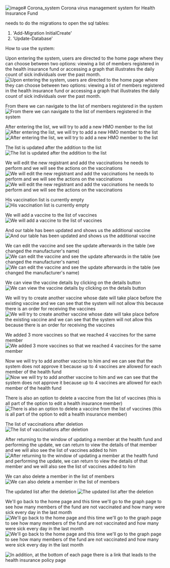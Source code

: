 ![image](https://github.com/Saritik/Corona_system/assets/116844169/e7c1fddd-f309-4728-a048-3872c5532ac9)# Corona_system
Corona virus management system for Health Insurance Fund

needs to do the migrations to open the sql tables:
1. 'Add-Migration InitialCreate'
2. 'Update-Database'

How to use the system:

Upon entering the system, users are directed to the home page where they can choose between two options: 
viewing a list of members registered in the health insurance fund or 
accessing a graph that illustrates the daily count of sick individuals over the past month.
![Upon entering the system, users are directed to the home page where they can choose between two options: 
viewing a list of members registered in the health insurance fund or 
accessing a graph that illustrates the daily count of sick individuals over the past month.](https://github.com/Saritik/Corona_system/assets/116844169/e7c1fddd-f309-4728-a048-3872c5532ac9)

From there we can navigate to the list of members registered in the system
![From there we can navigate to the list of members registered in the system](https://github.com/Saritik/Corona_system/blob/main/%D7%A6%D7%99%D7%9C%D7%95%D7%9D%20%D7%9E%D7%A1%D7%9A%202024-03-28%20145850.png)

After entering the list, we will try to add a new HMO member to the list
![After entering the list, we will try to add a new HMO member to the list](https://github.com/Saritik/Corona_system/blob/main/%D7%A6%D7%99%D7%9C%D7%95%D7%9D%20%D7%9E%D7%A1%D7%9A%202024-03-28%20150245.png)
![After entering the list, we will try to add a new HMO member to the list](https://github.com/Saritik/Corona_system/blob/main/%D7%A6%D7%99%D7%9C%D7%95%D7%9D%20%D7%9E%D7%A1%D7%9A%202024-03-28%20150306.png)

The list is updated after the addition to the list
![The list is updated after the addition to the list](https://github.com/Saritik/Corona_system/blob/main/%D7%A6%D7%99%D7%9C%D7%95%D7%9D%20%D7%9E%D7%A1%D7%9A%202024-03-28%20150334.png)

We will edit the new registrant and add the vaccinations he needs to perform and we will see the actions on the vaccinations
![We will edit the new registrant and add the vaccinations he needs to perform and we will see the actions on the vaccinations](https://github.com/Saritik/Corona_system/blob/main/%D7%A6%D7%99%D7%9C%D7%95%D7%9D%20%D7%9E%D7%A1%D7%9A%202024-03-28%20150442.png)
![We will edit the new registrant and add the vaccinations he needs to perform and we will see the actions on the vaccinations](https://github.com/Saritik/Corona_system/blob/main/%D7%A6%D7%99%D7%9C%D7%95%D7%9D%20%D7%9E%D7%A1%D7%9A%202024-03-28%20150503.png)

His vaccination list is currently empty
![His vaccination list is currently empty](https://github.com/Saritik/Corona_system/blob/main/%D7%A6%D7%99%D7%9C%D7%95%D7%9D%20%D7%9E%D7%A1%D7%9A%202024-03-28%20151121.png)

We will add a vaccine to the list of vaccines
![We will add a vaccine to the list of vaccines ](https://github.com/Saritik/Corona_system/blob/main/%D7%A6%D7%99%D7%9C%D7%95%D7%9D%20%D7%9E%D7%A1%D7%9A%202024-03-28%20151217.png)

And our table has been updated and shows us the additional vaccine
![And our table has been updated and shows us the additional vaccine](https://github.com/Saritik/Corona_system/blob/main/%D7%A6%D7%99%D7%9C%D7%95%D7%9D%20%D7%9E%D7%A1%D7%9A%202024-03-28%20151250.png)

We can edit the vaccine and see the update afterwards in the table (we changed the manufacturer's name)
![We can edit the vaccine and see the update afterwards in the table (we changed the manufacturer's name)](https://github.com/Saritik/Corona_system/blob/main/%D7%A6%D7%99%D7%9C%D7%95%D7%9D%20%D7%9E%D7%A1%D7%9A%202024-03-28%20151552.png)
![We can edit the vaccine and see the update afterwards in the table (we changed the manufacturer's name)](https://github.com/Saritik/Corona_system/blob/main/%D7%A6%D7%99%D7%9C%D7%95%D7%9D%20%D7%9E%D7%A1%D7%9A%202024-03-28%20151724.png)

We can view the vaccine details by clicking on the details button
![We can view the vaccine details by clicking on the details button](https://github.com/Saritik/Corona_system/blob/main/%D7%A6%D7%99%D7%9C%D7%95%D7%9D%20%D7%9E%D7%A1%D7%9A%202024-03-28%20151746.png)

We will try to create another vaccine whose date will take place before the existing vaccine and we can see that the system will not allow this 
because there is an order for receiving the vaccines
![We will try to create another vaccine whose date will take place before the existing vaccine and we can see that the system will not allow this 
because there is an order for receiving the vaccines](https://github.com/Saritik/Corona_system/blob/main/%D7%A6%D7%99%D7%9C%D7%95%D7%9D%20%D7%9E%D7%A1%D7%9A%202024-03-28%20151838.png)

We added 3 more vaccines so that we reached 4 vaccines for the same member
![We added 3 more vaccines so that we reached 4 vaccines for the same member ](https://github.com/Saritik/Corona_system/blob/main/%D7%A6%D7%99%D7%9C%D7%95%D7%9D%20%D7%9E%D7%A1%D7%9A%202024-03-28%20152325.png)

Now we will try to add another vaccine to him and we can see that the system does not approve it because up to 4 vaccines are allowed for each member of the health fund
![Now we will try to add another vaccine to him and we can see that the system does not approve it because up to 4 vaccines are allowed for each member of the health fund](https://github.com/Saritik/Corona_system/blob/main/%D7%A6%D7%99%D7%9C%D7%95%D7%9D%20%D7%9E%D7%A1%D7%9A%202024-03-28%20152403.png)

There is also an option to delete a vaccine from the list of vaccines (this is all part of the option to edit a health insurance member)
![There is also an option to delete a vaccine from the list of vaccines (this is all part of the option to edit a health insurance member)](https://github.com/Saritik/Corona_system/blob/main/%D7%A6%D7%99%D7%9C%D7%95%D7%9D%20%D7%9E%D7%A1%D7%9A%202024-03-28%20152531.png)

The list of vaccinations after deletion
![The list of vaccinations after deletion](https://github.com/Saritik/Corona_system/blob/main/%D7%A6%D7%99%D7%9C%D7%95%D7%9D%20%D7%9E%D7%A1%D7%9A%202024-03-28%20152605.png)

After returning to the window of updating a member at the health fund and performing the update, 
we can return to view the details of that member and we will also see the list of vaccines added to him
![After returning to the window of updating a member at the health fund and performing the update, 
we can return to view the details of that member and we will also see the list of vaccines added to him](https://github.com/Saritik/Corona_system/blob/main/%D7%A6%D7%99%D7%9C%D7%95%D7%9D%20%D7%9E%D7%A1%D7%9A%202024-03-28%20152737.png)

We can also delete a member in the list of members
![We can also delete a member in the list of members](https://github.com/Saritik/Corona_system/blob/main/%D7%A6%D7%99%D7%9C%D7%95%D7%9D%20%D7%9E%D7%A1%D7%9A%202024-03-28%20152804.png)

The updated list after the deletion
![The updated list after the deletion](https://github.com/Saritik/Corona_system/blob/main/%D7%A6%D7%99%D7%9C%D7%95%D7%9D%20%D7%9E%D7%A1%D7%9A%202024-03-28%20152818.png)

We'll go back to the home page and this time we'll go to the graph page to see how many members of the fund 
are not vaccinated and how many were sick every day in the last month
![We'll go back to the home page and this time we'll go to the graph page to see how many members of the fund 
are not vaccinated and how many were sick every day in the last month](https://github.com/Saritik/Corona_system/blob/main/%D7%A6%D7%99%D7%9C%D7%95%D7%9D%20%D7%9E%D7%A1%D7%9A%202024-03-28%20152924.png)
![We'll go back to the home page and this time we'll go to the graph page to see how many members of the fund 
are not vaccinated and how many were sick every day in the last month](https://github.com/Saritik/Corona_system/blob/main/%D7%A6%D7%99%D7%9C%D7%95%D7%9D%20%D7%9E%D7%A1%D7%9A%202024-03-28%20152947.png)

![In addition, at the bottom of each page there is a link that leads to the health insurance policy page](https://github.com/Saritik/Corona_system/blob/main/%D7%A6%D7%99%D7%9C%D7%95%D7%9D%20%D7%9E%D7%A1%D7%9A%202024-03-28%20153009.png)
